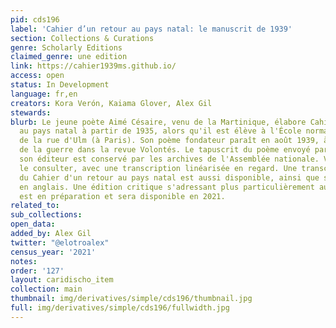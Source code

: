 ```yaml
---
pid: cds196
label: 'Cahier d’un retour au pays natal: le manuscrit de 1939'
section: Collections & Curations
genre: Scholarly Editions
claimed_genre: une edition
link: https://cahier1939ms.github.io/
access: open
status: In Development
language: fr,en
creators: Kora Verón, Kaiama Glover, Alex Gil
stewards:
blurb: Le jeune poète Aimé Césaire, venu de la Martinique, élabore Cahier d'un retour
  au pays natal à partir de 1935, alors qu'il est élève à l'École normale supérieure
  de la rue d'Ulm (à Paris). Son poème fondateur paraît en août 1939, à la veille
  de la guerre dans la revue Volontés. Le tapuscrit du poème envoyé par Césaire à
  son éditeur est conservé par les archives de l'Assemblée nationale. Vous pouvez
  le consulter, avec une transcription linéarisée en regard. Une transcription simplifiée
  du Cahier d'un retour au pays natal est aussi disponible, ainsi que sa traduction
  en anglais. Une édition critique s'adressant plus particulièrement aux étudiants
  est en préparation et sera disponible en 2021.
related_to:
sub_collections:
open_data:
added_by: Alex Gil
twitter: "@elotroalex"
census_year: '2021'
notes:
order: '127'
layout: caridischo_item
collection: main
thumbnail: img/derivatives/simple/cds196/thumbnail.jpg
full: img/derivatives/simple/cds196/fullwidth.jpg
---
```

